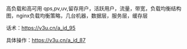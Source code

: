 高负载和高可用
qps,pv,uv,留存用户，活跃用户，流量，带宽，负载均衡结构图，nginx负载均衡策略，几台机器，数据层，服务层，缓存层

话术：https://v3u.cn/a_id_95

具体操作：https://v3u.cn/a_id_87